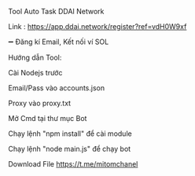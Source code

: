 Tool Auto Task DDAI Network


Link : https://app.ddai.network/register?ref=vdH0W9xf

➖ Đăng kí Email, Kết nối ví SOL


Hướng dẫn Tool:

Cài Nodejs trước

Email/Pass vào accounts.json

Proxy vào proxy.txt

Mở Cmd tại thư mục Bot

Chạy lệnh "npm install" để cài module

Chạy lệnh "node main.js" để chạy bot

Download File https://t.me/mitomchanel
